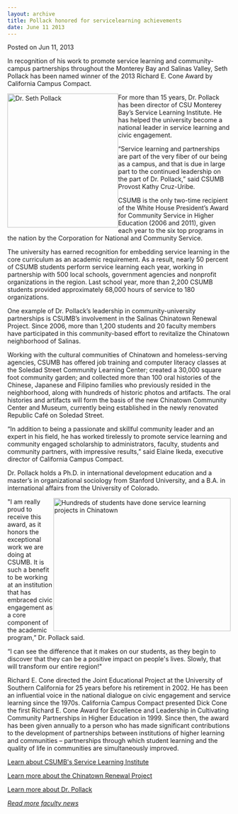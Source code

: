 ```yaml
---
layout: archive
title: Pollack honored for servicelearning achievements
date: June 11 2013
---
```





<span class="date">Posted on Jun 11, 2013    </span>
<p>In recognition of his work to promote service learning and
community-campus partnerships throughout the Monterey Bay and
Salinas Valley, Seth Pollack has been named winner of the 2013
Richard E. Cone Award by California Campus Compact.</p>
<p><img alt="Dr. Seth Pollack" src="http://news.csumb.edu/sites/default/files/65/attachments/news/images/pollack.seth_.jpg" style="float:left; width:250px; height:302px">For more than 15
years, Dr. Pollack has been director of CSU Monterey Bay&#x2019;s Service
Learning Institute. He has helped the university become a national
leader in service learning and civic engagement.</img></p>
<p>&#x201C;Service learning and partnerships are part of the very fiber of
our being as a campus, and that is due in large part to the
continued leadership on the part of Dr. Pollack,&#x201D; said CSUMB
Provost Kathy Cruz-Uribe.</p>
<p>CSUMB is the only two-time recipient of the White House
President&#x2019;s Award for Community Service in Higher Education (2006
and 2011), given each year to the six top programs in the nation by
the Corporation for National and Community Service.</p>
<p>The university has earned recognition for embedding service
learning in the core curriculum as an academic requirement. As a
result, nearly 50 percent of CSUMB students perform service
learning each year, working in partnership with 500 local schools,
government agencies and nonprofit organizations in the region. Last
school year, more than 2,200 CSUMB students provided approximately
68,000 hours of service to 180 organizations.</p>
<p>One example of Dr. Pollack&#x2019;s leadership in community-university
partnerships is CSUMB&#x2019;s involvement in the Salinas Chinatown
Renewal Project. Since 2006, more than 1,200 students and 20
faculty members have participated in this community-based effort to
revitalize the Chinatown neighborhood of Salinas.</p>
<p>Working with the cultural communities of Chinatown and
homeless-serving agencies, CSUMB has offered job training and
computer literacy classes at the Soledad Street Community Learning
Center; created a 30,000 square foot community garden; and
collected more than 100 oral histories of the Chinese, Japanese and
Filipino families who previously resided in the neighborhood, along
with hundreds of historic photos and artifacts. The oral histories
and artifacts will form the basis of the new Chinatown Community
Center and Museum, currently being established in the newly
renovated Republic Caf&#xE9; on Soledad Street.</p>
<p>&#x201C;In addition to being a passionate and skillful community leader
and an expert in his field, he has worked tirelessly to promote
service learning and community engaged scholarship to
administrators, faculty, students and community partners, with
impressive results,&#x201D; said Elaine Ikeda, executive director of
California Campus Compact.</p>
<p>Dr. Pollack holds a Ph.D. in international development education
and a master&#x2019;s in organizational sociology from Stanford
University, and a B.A. in international affairs from the University
of Colorado.</p>
<p><img alt="Hundreds of students have done service learning projects in Chinatown" src="http://news.csumb.edu/sites/default/files/65/attachments/news/images/students_work_in_chinatown.jpg" style="float:right; width:400px; height:300px">&quot;I am really proud
to receive this award, as it honors the exceptional work we are
doing at CSUMB. It is such a benefit to be working at an
institution that has embraced civic engagement as a core component
of the academic program,&#x201D; Dr. Pollack said.</img></p>
<p>&#x201C;I can see the difference that it makes on our students, as they
begin to discover that they can be a positive impact on people&apos;s
lives. Slowly, that will transform our entire region!&quot;</p>
<p>Richard E. Cone directed the Joint Educational Project at the
University of Southern California for 25 years before his
retirement in 2002. He has been an influential voice in the
national dialogue on civic engagement and service learning since
the 1970s. California Campus Compact presented Dick Cone the first
Richard E. Cone Award for Excellence and Leadership in Cultivating
Community Partnerships in Higher Education in 1999. Since then, the
award has been given annually to a person who has made significant
contributions to the development of partnerships between
institutions of higher learning and communities &#x2013; partnerships
through which student learning and the quality of life in
communities are simultaneously improved.</p>
<p><a href="http://service.csumb.edu/" rel="nofollow">Learn about
CSUMB&apos;s Service Learning Institute</a></p>
<p><a href="http://service.csumb.edu/chinatown-renewal-project" rel="nofollow">Learn more about the Chinatown Renewal
Project</a></p>
<p><a href="http://success.csumb.edu/seth-pollack" rel="nofollow">Learn more about Dr. Pollack</a></p>
<p><a href="../../../2012/nov/25/faculty-highlights.html" rel="nofollow"><em>Read more faculty news</em></a><br>
<br>
&#xA0;</br></br></p>





